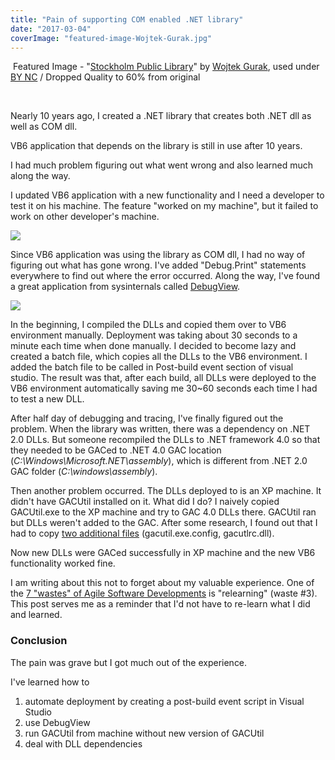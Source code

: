 ```yaml
---
title: "Pain of supporting COM enabled .NET library"
date: "2017-03-04"
coverImage: "featured-image-Wojtek-Gurak.jpg"
---
```


 Featured Image - "[Stockholm Public Library](https://www.flickr.com/photos/wojtekgurak/5617290873/in/photolist-9yo5SD-8tuaF4-7LUp5T-chQiW-4bij9y-4Qb8dX-e1oibS-c9JibN-7R1u2K-6masys-9urLf3-7R4PS3-jGG92n-cRtGFo-8c1MDP-avzvsg-7ygCHH-Bf1yg-9u2j95-8PUw4i-qwEkDL-7ygF8D-E64e3-74BkLW-7R4HzQ-6uSYM1-avC99w-7fNVQ3-6EVajT-hM5HF3-4v5KjS-6m6iEr-8UvQ8h-7R4UW7-cRtJkJ-6vv1Xd-NytKT-7R2nNB-93WXwT-787Wt9-7xytdc-2gMjT-7xytkM-o5BQYY-7JYMRm-97NH5y-7xChWA-96DMZm-7xCi79-8QA6PP)" by [Wojtek Gurak](https://www.flickr.com/photos/wojtekgurak/), used under [BY NC](https://creativecommons.org/licenses/by-nc/2.0/) / Dropped Quality to 60% from original

 

Nearly 10 years ago, I created a .NET library that creates both .NET dll as well as COM dll.

VB6 application that depends on the library is still in use after 10 years.

I had much problem figuring out what went wrong and also learned much along the way.

I updated VB6 application with a new functionality and I need a developer to test it on his machine. The feature "worked on my machine", but it failed to work on other developer's machine.

![](https://www.slightedgecoder.com/wp-content/uploads/2017/03/DebugView.jpg)

Since VB6 application was using the library as COM dll, I had no way of figuring out what has gone wrong. I've added "Debug.Print" statements everywhere to find out where the error occurred. Along the way, I've found a great application from sysinternals called [DebugView](https://technet.microsoft.com/en-us/sysinternals/debugview.aspx).

![](https://www.slightedgecoder.com/wp-content/uploads/2017/03/Visual-Studio-2015-Post-build-event.jpg)

In the beginning, I compiled the DLLs and copied them over to VB6 environment manually. Deployment was taking about 30 seconds to a minute each time when done manually. I decided to become lazy and created a batch file, which copies all the DLLs to the VB6 environment. I added the batch file to be called in Post-build event section of visual studio. The result was that, after each build, all DLLs were deployed to the VB6 environment automatically saving me 30~60 seconds each time I had to test a new DLL.

After half day of debugging and tracing, I've finally figured out the problem. When the library was written, there was a dependency on .NET 2.0 DLLs. But someone recompiled the DLLs to .NET framework 4.0 so that they needed to be GACed to .NET 4.0 GAC location (_C:\\Windows\\Microsoft.NET\\assembly_), which is different from .NET 2.0 GAC folder (_C:\\windows\\assembly_).

Then another problem occurred. The DLLs deployed to is an XP machine. It didn't have GACUtil installed on it. What did I do? I naively copied GACUtil.exe to the XP machine and try to GAC 4.0 DLLs there. GACUtil ran but DLLs weren't added to the GAC. After some research, I found out that I had to copy [two additional files](http://blog.janjonas.net/2013-09-15/net4-gacutil_exe-does-nothing-copying-gacutil_exe-machine-server) (gacutil.exe.config, gacutlrc.dll).

Now new DLLs were GACed successfully in XP machine and the new VB6 functionality worked fine.

I am writing about this not to forget about my valuable experience. One of the [7 "wastes" of Agile Software Developments](https://www.scrumalliance.org/community/articles/2013/september/how-to-manage-the-7-wastes%E2%80%9D-of-agile-software-deve) is "relearning" (waste #3). This post serves me as a reminder that I'd not have to re-learn what I did and learned.

### Conclusion

The pain was grave but I got much out of the experience.

I've learned how to

1. automate deployment by creating a post-build event script in Visual Studio
2. use DebugView
3. run GACUtil from machine without new version of GACUtil
4. deal with DLL dependencies
